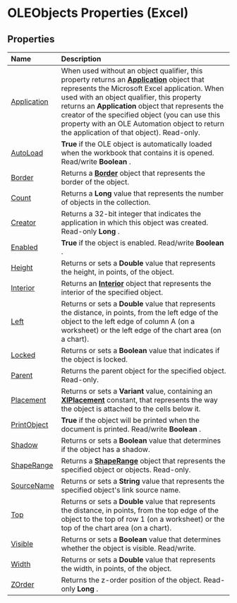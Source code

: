 
# OLEObjects Properties (Excel)

## Properties



|**Name**|**Description**|
|:-----|:-----|
|[Application](b6183c63-aad9-c530-e6c7-519eaddfe46b.md)|When used without an object qualifier, this property returns an  **[Application](19b73597-5cf9-4f56-8227-b5211f657f6f.md)** object that represents the Microsoft Excel application. When used with an object qualifier, this property returns an **Application** object that represents the creator of the specified object (you can use this property with an OLE Automation object to return the application of that object). Read-only.|
|[AutoLoad](0b833fe9-33c6-e97d-3b19-52429ed88d88.md)| **True** if the OLE object is automatically loaded when the workbook that contains it is opened. Read/write **Boolean** .|
|[Border](6c3991b0-2df9-5c34-82df-7d9d8a8dc41a.md)|Returns a  **[Border](bca516bf-7c0f-f9df-078d-dfb522f256f3.md)** object that represents the border of the object.|
|[Count](dd93b4d9-1816-010e-e519-bc2bf1c5e301.md)|Returns a  **Long** value that represents the number of objects in the collection.|
|[Creator](b84107a4-d94c-a2b1-0a70-c4515b1d1da2.md)|Returns a 32-bit integer that indicates the application in which this object was created. Read-only  **Long** .|
|[Enabled](d1211370-fa71-9b7a-f171-c1f46ed75faf.md)| **True** if the object is enabled. Read/write **Boolean** .|
|[Height](1c089f16-3294-275c-8ec0-5a510d6aee6b.md)|Returns or sets a  **Double** value that represents the height, in points, of the object.|
|[Interior](c511b50c-63b6-978a-5223-f4d5d20e3267.md)|Returns an  **[Interior](37c79831-2cac-69fd-10ee-6d5415ed338b.md)** object that represents the interior of the specified object.|
|[Left](764029f0-0ae4-8198-8cac-5293723677aa.md)|Returns or sets a  **Double** value that represents the distance, in points, from the left edge of the object to the left edge of column A (on a worksheet) or the left edge of the chart area (on a chart).|
|[Locked](92a02a9c-76e5-ae1c-ae05-05951a1590dd.md)|Returns or sets a  **Boolean** value that indicates if the object is locked.|
|[Parent](ef45b22e-fc42-af65-5732-f6ac6f03a758.md)|Returns the parent object for the specified object. Read-only.|
|[Placement](97e34b24-b990-4dcf-b786-e24c546d3a13.md)|Returns or sets a  **Variant** value, containing an **[XlPlacement](ad52cbf4-3d51-d9fe-5e31-be181f7775d3.md)** constant, that represents the way the object is attached to the cells below it.|
|[PrintObject](5ee7e741-0e34-f9f8-6bc9-25db6bbe2f01.md)| **True** if the object will be printed when the document is printed. Read/write **Boolean** .|
|[Shadow](6c918a13-b982-70c4-9bf5-03873f8cea79.md)|Returns or sets a  **Boolean** value that determines if the object has a shadow.|
|[ShapeRange](0674c2dd-72ab-df1d-d972-e2909eb27de7.md)|Returns a  **[ShapeRange](e1b8229c-73a0-4a77-5e00-4bcec9032260.md)** object that represents the specified object or objects. Read-only.|
|[SourceName](8e317f28-990b-9d8c-3b0c-577e238fa063.md)|Returns or sets a  **String** value that represents the specified object's link source name.|
|[Top](0527a555-2aba-689f-a2c1-163fbf0b668a.md)|Returns or sets a  **Double** value that represents the distance, in points, from the top edge of the object to the top of row 1 (on a worksheet) or the top of the chart area (on a chart).|
|[Visible](dc297a24-9a39-7b74-715d-e86d02c546c9.md)|Returns or sets a  **Boolean** value that determines whether the object is visible. Read/write.|
|[Width](5749e573-6b07-8ac9-661a-dc5966349c01.md)|Returns or sets a  **Double** value that represents the width, in points, of the object.|
|[ZOrder](44bfb522-6edf-cf77-45ef-0b68f14514ef.md)|Returns the z-order position of the object. Read-only  **Long** .|
